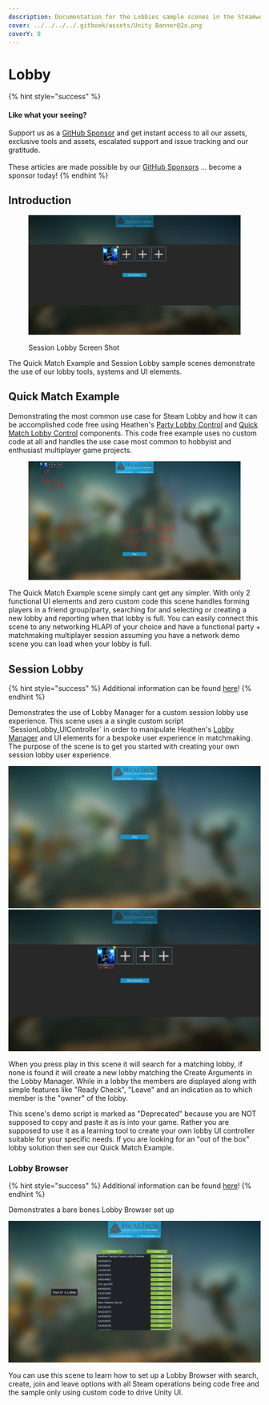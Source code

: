 ```yaml
---
description: Documentation for the Lobbies sample scenes in the Steamworks Complete asset
cover: ../../../../.gitbook/assets/Unity Banner@2x.png
coverY: 0
---
```


# Lobby

{% hint style="success" %}
#### Like what your seeing?

Support us as a [GitHub Sponsor](../../../../become-a-sponsor/) and get instant access to all our assets, exclusive tools and assets, escalated support and issue tracking and our gratitude.\
\
These articles are made possible by our [GitHub Sponsors](../../../../become-a-sponsor/) ... become a sponsor today!
{% endhint %}

## Introduction

<figure><img src="../../../../.gitbook/assets/image (6) (2) (1) (2).png" alt=""><figcaption><p>Session Lobby Screen Shot</p></figcaption></figure>

The Quick Match Example and Session Lobby sample scenes demonstrate the use of our lobby tools, systems and UI elements.

## Quick Match Example

Demonstrating the most common use case for Steam Lobby and how it can be accomplished code free using Heathen's [Party Lobby Control](../../ui-components/party-lobby-control.md) and [Quick Match Lobby Control](../../ui-components/quick-match-lobby-control.md) components. This code free example uses no custom code at all and handles the use case most common to hobbyist and enthusiast multiplayer game projects.

<figure><img src="../../../../.gitbook/assets/image (8) (1) (2).png" alt=""><figcaption></figcaption></figure>

The Quick Match Example scene simply cant get any simpler. With only 2 functional UI elements and zero custom code this scene handles forming players in a friend group/party, searching for and selecting or creating a new lobby and reporting when that lobby is full. You can easily connect this scene to any networking HLAPI of your choice and have a functional party + matchmaking multiplayer session assuming you have a network demo scene you can load when your lobby is full.

## Session Lobby

{% hint style="success" %}
Additional information can be found [here](session-lobby.md)!
{% endhint %}

Demonstrates the use of Lobby Manager for a custom session lobby use experience. This scene uses a a single custom script \`SessionLobby\_UIController\` in order to manipulate Heathen's [Lobby Manager](../../ui-components/lobby-manager.md) and UI elements for a bespoke user experience in matchmaking. The purpose of the scene is to get you started with creating your own session lobby user experience.&#x20;

![](<../../../../.gitbook/assets/image (3) (3).png>)![](<../../../../.gitbook/assets/image (1) (1) (3) (1).png>)

When you press play in this scene it will search for a matching lobby, if none is found it will create a new lobby matching the Create Arguments in the Lobby Manager. While in a lobby the members are displayed along with simple features like "Ready Check", "Leave" and an indication as to which member is the "owner" of the lobby.

This scene's demo script is marked as "Deprecated" because you are NOT supposed to copy and paste it as is into your game. Rather you are supposed to use it as a learning tool to create your own lobby UI controller suitable for your specific needs. If you are looking for an "out of the box" lobby solution then see our Quick Match Example.

### Lobby Browser

{% hint style="success" %}
Additional information can be found [here](lobby-browser.md)!
{% endhint %}

Demonstrates a bare bones Lobby Browser set up&#x20;

![](<../../../../.gitbook/assets/image (57) (2).png>)

You can use this scene to learn how to set up a Lobby Browser with search, create, join and leave options with all Steam operations being code free and the sample only using custom code to drive Unity UI.
